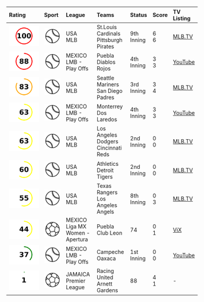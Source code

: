 | Rating                                                                                                                                   | Sport                                                                                                            | League                             | Teams                                    | Status     | Score   | TV Listing                                                                                                      |
|:-----------------------------------------------------------------------------------------------------------------------------------------|:-----------------------------------------------------------------------------------------------------------------|:-----------------------------------|:-----------------------------------------|:-----------|:--------|:----------------------------------------------------------------------------------------------------------------|
| <img src="https://raw.githubusercontent.com/BlakeDuncan25/Donut-SVG-Ratings/bac4e4a278175106499642192132b1786a9aec38/100.svg" alt="100"> | <img src="https://raw.githubusercontent.com/BlakeDuncan25/Donut-SVG-Ratings/master/baseball.png" alt="Baseball"> | USA<br>MLB                         | St.Louis Cardinals<br>Pittsburgh Pirates | 9th Inning | 6<br>6  | <a href="https://www.mlb.com/live-stream-games">MLB.TV</a>                                                      |
| <img src="https://raw.githubusercontent.com/BlakeDuncan25/Donut-SVG-Ratings/bac4e4a278175106499642192132b1786a9aec38/88.svg" alt="88">   | <img src="https://raw.githubusercontent.com/BlakeDuncan25/Donut-SVG-Ratings/master/baseball.png" alt="Baseball"> | MEXICO<br>LMB - Play Offs          | Puebla<br>Diablos Rojos                  | 4th Inning | 3<br>3  | <a href="https://www.youtube.com/results?search_query=liga+mexicana+de+beisbol&sp=EgYIAxABGAI%253D">YouTube</a> |
| <img src="https://raw.githubusercontent.com/BlakeDuncan25/Donut-SVG-Ratings/bac4e4a278175106499642192132b1786a9aec38/83.svg" alt="83">   | <img src="https://raw.githubusercontent.com/BlakeDuncan25/Donut-SVG-Ratings/master/baseball.png" alt="Baseball"> | USA<br>MLB                         | Seattle Mariners<br>San Diego Padres     | 3rd Inning | 3<br>4  | <a href="https://www.mlb.com/live-stream-games">MLB.TV</a>                                                      |
| <img src="https://raw.githubusercontent.com/BlakeDuncan25/Donut-SVG-Ratings/bac4e4a278175106499642192132b1786a9aec38/63.svg" alt="63">   | <img src="https://raw.githubusercontent.com/BlakeDuncan25/Donut-SVG-Ratings/master/baseball.png" alt="Baseball"> | MEXICO<br>LMB - Play Offs          | Monterrey<br>Dos Laredos                 | 4th Inning | 3<br>3  | <a href="https://www.youtube.com/results?search_query=liga+mexicana+de+beisbol&sp=EgYIAxABGAI%253D">YouTube</a> |
| <img src="https://raw.githubusercontent.com/BlakeDuncan25/Donut-SVG-Ratings/bac4e4a278175106499642192132b1786a9aec38/63.svg" alt="63">   | <img src="https://raw.githubusercontent.com/BlakeDuncan25/Donut-SVG-Ratings/master/baseball.png" alt="Baseball"> | USA<br>MLB                         | Los Angeles Dodgers<br>Cincinnati Reds   | 2nd Inning | 0<br>0  | <a href="https://www.mlb.com/live-stream-games">MLB.TV</a>                                                      |
| <img src="https://raw.githubusercontent.com/BlakeDuncan25/Donut-SVG-Ratings/bac4e4a278175106499642192132b1786a9aec38/60.svg" alt="60">   | <img src="https://raw.githubusercontent.com/BlakeDuncan25/Donut-SVG-Ratings/master/baseball.png" alt="Baseball"> | USA<br>MLB                         | Athletics<br>Detroit Tigers              | 2nd Inning | 0<br>0  | <a href="https://www.mlb.com/live-stream-games">MLB.TV</a>                                                      |
| <img src="https://raw.githubusercontent.com/BlakeDuncan25/Donut-SVG-Ratings/bac4e4a278175106499642192132b1786a9aec38/55.svg" alt="55">   | <img src="https://raw.githubusercontent.com/BlakeDuncan25/Donut-SVG-Ratings/master/baseball.png" alt="Baseball"> | USA<br>MLB                         | Texas Rangers<br>Los Angeles Angels      | 8th Inning | 0<br>3  | <a href="https://www.mlb.com/live-stream-games">MLB.TV</a>                                                      |
| <img src="https://raw.githubusercontent.com/BlakeDuncan25/Donut-SVG-Ratings/bac4e4a278175106499642192132b1786a9aec38/44.svg" alt="44">   | <img src="https://raw.githubusercontent.com/BlakeDuncan25/Donut-SVG-Ratings/master/soccer.png" alt="Soccer">     | MEXICO<br>Liga MX Women - Apertura | Puebla<br>Club Leon                      | 74         | 0<br>1  | <a href="https://vix.com/es-es/deportes">ViX</a>                                                                |
| <img src="https://raw.githubusercontent.com/BlakeDuncan25/Donut-SVG-Ratings/bac4e4a278175106499642192132b1786a9aec38/37.svg" alt="37">   | <img src="https://raw.githubusercontent.com/BlakeDuncan25/Donut-SVG-Ratings/master/baseball.png" alt="Baseball"> | MEXICO<br>LMB - Play Offs          | Campeche<br>Oaxaca                       | 1st Inning | 0<br>0  | <a href="https://www.youtube.com/results?search_query=liga+mexicana+de+beisbol&sp=EgYIAxABGAI%253D">YouTube</a> |
| <img src="https://raw.githubusercontent.com/BlakeDuncan25/Donut-SVG-Ratings/bac4e4a278175106499642192132b1786a9aec38/1.svg" alt="1">     | <img src="https://raw.githubusercontent.com/BlakeDuncan25/Donut-SVG-Ratings/master/soccer.png" alt="Soccer">     | JAMAICA<br>Premier League          | Racing United<br>Arnett Gardens          | 88         | 4<br>1  | -                                                                                                               |